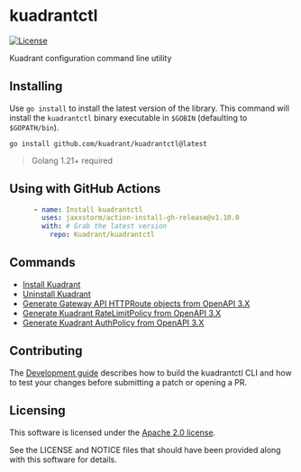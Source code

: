 # kuadrantctl
[![License](https://img.shields.io/badge/license-Apache--2.0-blue.svg)](http://www.apache.org/licenses/LICENSE-2.0)

Kuadrant configuration command line utility

## Installing
Use `go install` to install the latest version of the library. This command will install the `kuadrantctl` binary executable in `$GOBIN` (defaulting to `$GOPATH/bin`).

```
go install github.com/kuadrant/kuadrantctl@latest
```
> Golang 1.21+ required

## Using with GitHub Actions

```yaml
      - name: Install kuadrantctl
        uses: jaxxstorm/action-install-gh-release@v1.10.0
        with: # Grab the latest version
          repo: Kuadrant/kuadrantctl
```

## Commands
* [Install Kuadrant](doc/install.md)
* [Uninstall Kuadrant](doc/uninstall.md)
* [Generate Gateway API HTTPRoute objects from OpenAPI 3.X](doc/generate-gateway-api-httproute.md)
* [Generate Kuadrant RateLimitPolicy from OpenAPI 3.X](doc/generate-kuadrant-rate-limit-policy.md)
* [Generate Kuadrant AuthPolicy from OpenAPI 3.X](doc/generate-kuadrant-auth-policy.md)

## Contributing
The [Development guide](doc/development.md) describes how to build the kuadrantctl CLI and how to test your changes before submitting a patch or opening a PR.

## Licensing

This software is licensed under the [Apache 2.0 license](https://www.apache.org/licenses/LICENSE-2.0).

See the LICENSE and NOTICE files that should have been provided along with this software for details.
